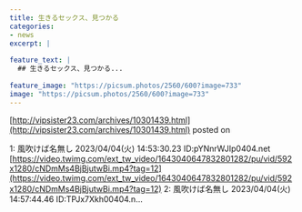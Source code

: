 ```yaml
---
title: 生きるセックス、見つかる
categories:
- news
excerpt: |
  
feature_text: |
  ## 生きるセックス、見つかる...
  
feature_image: "https://picsum.photos/2560/600?image=733"
image: "https://picsum.photos/2560/600?image=733"
---
```


[http://vipsister23.com/archives/10301439.html](http://vipsister23.com/archives/10301439.html)
posted on 

<!--more-->

1: 風吹けば名無し 2023/04/04(火) 14:53:30.23 ID:pYNnrWJIp0404.net [https://video.twimg.com/ext_tw_video/1643040647832801282/pu/vid/592x1280/cNDmMs4BjBjutwBi.mp4?tag=12](https://video.twimg.com/ext_tw_video/1643040647832801282/pu/vid/592x1280/cNDmMs4BjBjutwBi.mp4?tag=12) 2: 風吹けば名無し 2023/04/04(火) 14:57:44.46 ID:TPJx7Xkh00404.n...

